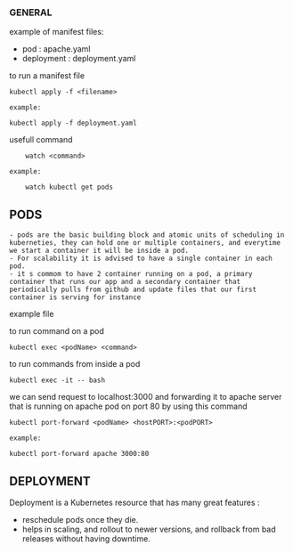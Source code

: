 
### GENERAL

example of manifest files:
- pod : apache.yaml
- deployment : deployment.yaml

to run a manifest file

```
kubectl apply -f <filename>

example:

kubectl apply -f deployment.yaml
```

usefull command
```
    watch <command>

example:

    watch kubectl get pods
```
## PODS

    - pods are the basic building block and atomic units of scheduling in kuberneties, they can hold one or multiple containers, and everytime we start a container it will be inside a pod.
    - For scalability it is advised to have a single container in each pod.
    - it s commom to have 2 container running on a pod, a primary container that runs our app and a secondary container that periodically pulls from github and update files that our first container is serving for instance 

example file 

to run command on a pod

```
kubectl exec <podName> <command>
```

to run commands from inside a pod 

```
kubectl exec -it -- bash
```

we can send request to localhost:3000 and forwarding it to apache server that is running on apache pod on port 80 by using this command

```
kubectl port-forward <podName> <hostPORT>:<podPORT>

example:

kubectl port-forward apache 3000:80

```

## DEPLOYMENT

Deployment is a Kubernetes resource that has many great features :
- reschedule pods once they die.
- helps in scaling, and rollout to newer versions, and rollback from bad releases without having downtime.